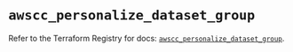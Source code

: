 # `awscc_personalize_dataset_group`

Refer to the Terraform Registry for docs: [`awscc_personalize_dataset_group`](https://registry.terraform.io/providers/hashicorp/awscc/0.70.0/docs/resources/personalize_dataset_group).
